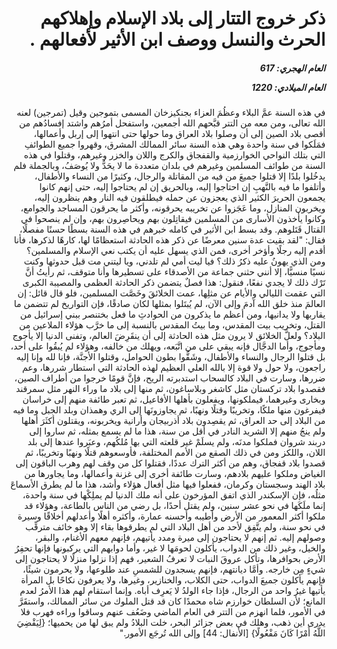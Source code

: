 <h1 dir="rtl">ذكر خروج التتار إلى بلاد الإسلام وإهلاكهم الحرث والنسل ووصف ابن الأثير لأفعالهم .</h1>

<h5 dir="rtl">العام الهجري:  617

العام الميلادي: 1220

</h5>

<p dir="rtl">في هذه السنة عمَّ البلاء وعظُمَ العزاء بجنكيزخان المسمى بتموجين وقيل (تمرجين) لعنه الله تعالى، ومن معه من التتر قبَّحهم الله أجمعين، واستفحل أمرُهم واشتد إفسادُهم من أقصى بلاد الصين إلى أن وصلوا بلاد العراق وما حولها حتى انتهوا إلى إربل وأعمالها، فمَلَكوا في سنة واحدة وهي هذه السنة سائر الممالك المشرق، وقهروا جميع الطوائفِ التي بتلك النواحي الخوارزمية والقفجاق والكرج واللان والخزر وغيرهم، وقتلوا في هذه السنة من طوائف المسلمين وغيرهم في بلدان متعددة ما لا يحَدُّ ولا يُوصَفُ، وبالجملة فلم يدخُلوا بلدًا إلا قتلوا جميعَ من فيه من المقاتلة والرجال، وكثيرًا من النساء والأطفال، وأتلفوا ما فيه بالنَّهبِ إن احتاجوا إليه، وبالحريق إن لم يحتاجوا إليه، حتى إنهم كانوا يجمعون الحريرَ الكثير الذي يعجزون عن حمله فيطلقون فيه النار وهم ينظرون إليه، ويخربون المنازل، وما عَجَزوا عن تخريبه يحرقونه، وأكثر ما يحرقون المساجد والجوامع، وكانوا يأخذون الأسارى من المسلمين فيقاتِلون بهم ويحاصِرون بهم، وإن لم ينصحوا في القتال قَتَلوهم. وقد بسط ابن الأثير في كامله خبرهم في هذه السنة بسطًا حسنًا مفصلًا، فقال: "لقد بقيت عدة سنين معرضًا عن ذكر هذه الحادثة استعظامًا لها، كارهًا لذكرها، فأنا أقدم إليه رجلًا وأؤخر أخرى، فمن الذي يسهل عليه أن يكتب نعي الإسلام والمسلمين؟ ومن الذي يهونُ عليه ذكرُ ذلك؟ فيا ليت أمي لم تلدني، ويا ليتني مت قبل حدوثها وكنت نسيًا منسيًّا، إلا أنني حثني جماعة من الأصدقاء على تسطيرها وأنا متوقف، ثم رأيتُ أنَّ تَرْك ذلك لا يجدي نفعًا، فنقول: هذا فصلٌ يتضمن ذكر الحادثة العظمى والمصيبة الكبرى التي عقمت الليالي والأيام عن مثلِها، عمت الخلائقَ وخَصَّت المسلمين، فلو قال قائل: إن العالمَ منذ خلق الله آدمَ وإلى الآن، لم يُبتَلوا بمثلها لكان صادقًا، فإن التواريخ لم تتضمن ما يقاربها ولا يدانيها، ومن أعظم ما يذكرون من الحوادثِ ما فعل بختنصر ببني إسرائيل من القتل، وتخريب بيت المقدس، وما بيتُ المقدس بالنسبة إلى ما خرَّب هؤلاء الملاعين من البلاد؟ ولعلَّ الخلائق لا يرون مثل هذه الحادثة إلى أن ينقَرِضَ العالم، وتفنى الدنيا إلا يأجوج ومأجوج، وأما الدجَّال فإنه يبقي على من اتَّبَعه، ويهلك من خالفه، وهؤلاء لم يُبقُوا على أحد، بل قتلوا الرجال والنساء والأطفال، وشَقُّوا بطون الحوامل، وقتلوا الأجنَّة، فإنا لله وإنا إليه راجعون، ولا حول ولا قوة إلا بالله العلي العظيم لهذه الحادثة التي استطار شررها، وعم ضررها، وسارت في البلاد كالسحاب استدبرته الريح، فإنَّ قومًا خرجوا من أطراف الصين، فقصدوا بلاد تركستان مثل كاشغر وبلاساغون، ثم منها إلى بلاد ما وراء النهر مثل سمرقند وبخارى وغيرهما، فيملكونها، ويفعلون بأهلها الأفاعيل، ثم تعبر طائفة منهم إلى خراسان فيفرغون منها ملكًا، وتخريبًا وقتلًا ونهبًا، ثم يجاوزونَها إلى الري وهمذان وبلد الجبل وما فيه من البلاد إلى حد العراق، ثم يقصِدون بلاد أذربيجان وأرانية ويخربونه، ويقتلون أكثَرَ أهلها ولم ينجُ منهم إلا الشريد النادر في أقل من سنة، هذا ما لم يسمع بمثله، ثم ساروا إلى دربند شروان فملكوا مدنَه، ولم يسلَمْ غير قلعته التي بها مُلكُهم، وعبَروا عندها إلى بلد اللان، واللكز ومن في ذلك الصقع من الأمم المختلفة، فأوسعوهم قتلًا ونهبًا وتخريبًا، ثم قصدوا بلاد قفجاق، وهم من أكثر الترك عددًا، فقتلوا كل من وقف لهم وهرب الباقون إلى الغياض وملكوا عليهم بلادهم، وسارت طائفة أخرى إلى غزنة وأعمالها، وما يجاورها من بلاد الهند وسجستان وكرمان، ففعلوا فيها مثل أفعال هؤلاء وأشد، هذا ما لم يطرق الأسماعَ مثلُه، فإن الإسكندر الذي اتفق المؤرخون على أنه ملك الدنيا لم يملِكْها في سنة واحدة، إنما ملَكَها في نحو عشر سنين، ولم يقتل أحدًا، بل رضي من الناس بالطاعة، وهؤلاء قد ملكوا أكثر المعمور من الأرض وأطيبه وأحسنه عمارة، وأكثره أهلًا وأعدلهم أخلاقًا وسيرة في نحو سنة، ولم يتَّفِق لأحد من أهل البلاد التي لم يطرقوها بقاء إلا وهو خائف مترقِّب وصولهم إليه. ثم إنهم لا يحتاجون إلى ميرة ومدد يأتيهم، فإنهم معهم الأغنام، والبقر، والخيل، وغير ذلك من الدواب، يأكلون لحومَها لا غير، وأما دوابهم التي يركبونها فإنها تحفِرُ الأرض بحوافرها، وتأكل عروقَ النبات لا تعرفُ الشعير، فهم إذا نزلوا منزلًا لا يحتاجون إلى شيءٍ مِن خارجه. وأمَّا ديانتهم، فإنهم يسجدون للشمسِ عند طلوعها، ولا يحرمون شيئًا، فإنهم يأكلون جميعَ الدواب، حتى الكلاب، والخنازير، وغيرها، ولا يعرفون نكاحًا بل المرأة يأتيها غيرُ واحد من الرجال، فإذا جاء الولدُ لا يَعرِف أباه. وإنما استقام لهم هذا الأمرُ لعدم المانع؛ لأن السلطان خوارزم شاه محمدًا كان قد قتل الملوك من سائر الممالك، واستقَرَّ في الأمور، فلما انهزم من التتر في العام الماضي وضَعُف عنهم وساقوا وراءه فهرب فلا يدرى أين ذهب، وهلك في بعض جزائر البحر، خلت البلادُ ولم يبق لها من يحميها؛ {لِيَقْضِيَ اللَّهُ أَمْرًا كَانَ مَفْعُولًا} [الأنفال: 44] وإلى الله تُرجَع الأمور."</p></br>
